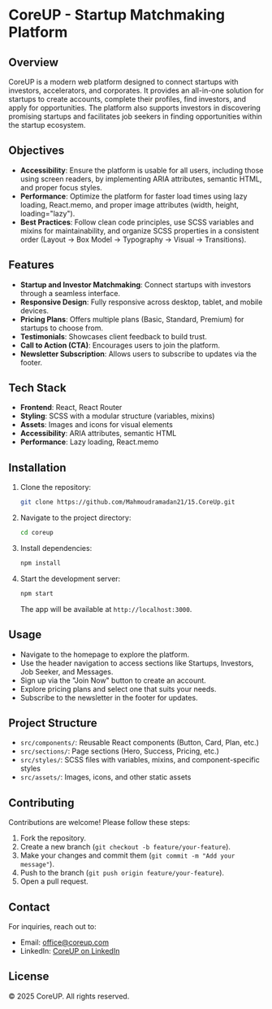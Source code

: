 # CoreUP - Startup Matchmaking Platform

## Overview

CoreUP is a modern web platform designed to connect startups with investors, accelerators, and corporates. It provides an all-in-one solution for startups to create accounts, complete their profiles, find investors, and apply for opportunities. The platform also supports investors in discovering promising startups and facilitates job seekers in finding opportunities within the startup ecosystem.

## Objectives

- **Accessibility**: Ensure the platform is usable for all users, including those using screen readers, by implementing ARIA attributes, semantic HTML, and proper focus styles.
- **Performance**: Optimize the platform for faster load times using lazy loading, React.memo, and proper image attributes (width, height, loading="lazy").
- **Best Practices**: Follow clean code principles, use SCSS variables and mixins for maintainability, and organize SCSS properties in a consistent order (Layout → Box Model → Typography → Visual → Transitions).

## Features

- **Startup and Investor Matchmaking**: Connect startups with investors through a seamless interface.
- **Responsive Design**: Fully responsive across desktop, tablet, and mobile devices.
- **Pricing Plans**: Offers multiple plans (Basic, Standard, Premium) for startups to choose from.
- **Testimonials**: Showcases client feedback to build trust.
- **Call to Action (CTA)**: Encourages users to join the platform.
- **Newsletter Subscription**: Allows users to subscribe to updates via the footer.

## Tech Stack

- **Frontend**: React, React Router
- **Styling**: SCSS with a modular structure (variables, mixins)
- **Assets**: Images and icons for visual elements
- **Accessibility**: ARIA attributes, semantic HTML
- **Performance**: Lazy loading, React.memo

## Installation

1. Clone the repository:
   ```bash
   git clone https://github.com/Mahmoudramadan21/15.CoreUp.git
   ```
2. Navigate to the project directory:
   ```bash
   cd coreup
   ```
3. Install dependencies:
   ```bash
   npm install
   ```
4. Start the development server:
   ```bash
   npm start
   ```
   The app will be available at `http://localhost:3000`.

## Usage

- Navigate to the homepage to explore the platform.
- Use the header navigation to access sections like Startups, Investors, Job Seeker, and Messages.
- Sign up via the "Join Now" button to create an account.
- Explore pricing plans and select one that suits your needs.
- Subscribe to the newsletter in the footer for updates.

## Project Structure

- `src/components/`: Reusable React components (Button, Card, Plan, etc.)
- `src/sections/`: Page sections (Hero, Success, Pricing, etc.)
- `src/styles/`: SCSS files with variables, mixins, and component-specific styles
- `src/assets/`: Images, icons, and other static assets

## Contributing

Contributions are welcome! Please follow these steps:

1. Fork the repository.
2. Create a new branch (`git checkout -b feature/your-feature`).
3. Make your changes and commit them (`git commit -m "Add your message"`).
4. Push to the branch (`git push origin feature/your-feature`).
5. Open a pull request.

## Contact

For inquiries, reach out to:

- Email: [office@coreup.com](mailto:office@coreup.com)
- LinkedIn: [CoreUP on LinkedIn](https://linkedin.com)

## License

© 2025 CoreUP. All rights reserved.
